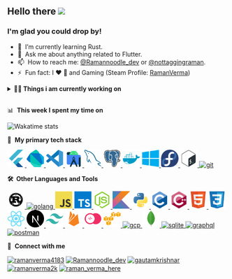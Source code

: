 ## Hello there <img src="https://media.giphy.com/media/hvRJCLFzcasrR4ia7z/giphy.gif" width="30px">

### I'm glad you could drop by!

- 🌱 &nbsp;I’m currently learning Rust.
- 💬 &nbsp;Ask me about anything related to Flutter.
- 📫 &nbsp;How to reach me: [@Ramannoodle_dev](https://twitter.com/Ramannoodle_dev) or [@nottaggingraman](https://t.me/nottaggingraman).
- ⚡ &nbsp;Fun fact: I :heart: :dog: and Gaming (Steam Profile: [RamanVerma](https://steamcommunity.com/id/RamanVerma))
<details> 
    <summary>
      <strong>👨‍💻 Things i am currently working on </strong>
    </summary>

  - [**Eventy**](https://github.com/Cloverspace/Eventy) - A two part application for organizing, planning and participating in Events made using Flutter and PostgreSQL with Hasura Engine on docker.
  - [**Clover**](https://github.com/Cloverspace/Clover) - Flutter package with a collection of prebuilt widgets and pages for creating prototypes and proof-of-concepts blazingly fast.
  - [**CFA**](https://github.com/Cloverspace/cfa) - A CLI application written in Rust to bootstrap and generate preconfigured templates for Flutter inspired by create-react-app and create-next-app.
</details>
<br/>

📊 &nbsp;**This week I spent my time on**

![Wakatime stats](https://github-readme-stats-taupe-two.vercel.app/api/wakatime?username=ramanverma2k&hide_title=true&hide_border=true&langs_count=5&bg_color=00000000&text_color=777)

🧰 &nbsp;**My primary tech stack**
<p align="left">
  <a href="https://www.flutter.dev/" target="_blank"> <img src="https://raw.githubusercontent.com/devicons/devicon/master/icons/flutter/flutter-original.svg" alt="flutter" width="40" height="40"/> </a>
  <a href="https://www.dart.dev/" target="_blank"> <img src="https://raw.githubusercontent.com/devicons/devicon/master/icons/dart/dart-original.svg" alt="dart" width="40" height="40"/> </a>
  <a href="https://code.visualstudio.com/" target="_blank"> <img src="https://raw.githubusercontent.com/devicons/devicon/master/icons/vscode/vscode-original.svg" alt="vscode" width="40" height="40"/> </a>
  <a href="https://developer.android.com/studio" target="_blank"> <img src="https://raw.githubusercontent.com/devicons/devicon/master/icons/androidstudio/androidstudio-original.svg" alt="androidstudio" width="40" height="40"/> </a>
  <a href="https://www.mysql.com/" target="_blank"> <img src="https://raw.githubusercontent.com/devicons/devicon/master/icons/mysql/mysql-original.svg" alt="mysql" width="40" height="40"/> </a>
  <a href="https://www.postgresql.org" target="_blank"> <img src="https://raw.githubusercontent.com/devicons/devicon/master/icons/postgresql/postgresql-original.svg" alt="postgresql" width="40" height="40"/> </a>
  <a href="https://www.docker.com/" target="_blank"> <img src="https://raw.githubusercontent.com/devicons/devicon/master/icons/docker/docker-plain.svg" alt="docker" width="40" height="40"/> </a>
  <a href="https://www.microsoft.com/en-in/windows?r=1" target="_blank"> <img src="https://raw.githubusercontent.com/devicons/devicon/master/icons/windows8/windows8-original.svg" alt="windows" width="40" height="40"/> </a>
  <a href="https://getfedora.org/" target="_blank"> <img src="https://raw.githubusercontent.com/devicons/devicon/master/icons/fedora/fedora-original.svg" alt="fedora" width="40" height="40"/> </a>
  <a href="https://www.gnu.org/software/bash/" target="_blank"> <img src="https://raw.githubusercontent.com/devicons/devicon/master/icons/bash/bash-original.svg" alt="bash" width="40" height="40"/> </a>
  <a href="https://git-scm.com/" target="_blank"> <img src="https://www.vectorlogo.zone/logos/git-scm/git-scm-icon.svg" alt="git" width="40" height="40"/> </a>
</p>

<b>🛠️&nbsp;&nbsp;Other&nbsp;Languages&nbsp;and&nbsp;Tools&nbsp;</b>

<p align="left">
  <a href="https://www.rustup.rs" target="_blank"> <img src="https://raw.githubusercontent.com/devicons/devicon/master/icons/rust/rust-plain.svg" alt="rust" width="40" height="40"/> </a>
  <a href="https://www.go.dev" target="_blank"> <img src="https://profilinator.rishav.dev/skills-assets/go-original.svg" alt="golang" width="40" height="40"/> </a>
  <a href="https://developer.mozilla.org/en-US/docs/Web/JavaScript" target="_blank"> <img src="https://raw.githubusercontent.com/devicons/devicon/master/icons/javascript/javascript-original.svg" alt="javascript" width="40" height="40"/> </a>
  <a href="https://www.typescriptlang.org/" target="_blank"> <img src="https://raw.githubusercontent.com/devicons/devicon/master/icons/typescript/typescript-original.svg" alt="typescript" width="40" height="40"/> </a>
  <a href="https://nodejs.org" target="_blank"> <img src="https://raw.githubusercontent.com/devicons/devicon/master/icons/nodejs/nodejs-original.svg" alt="nodejs" width="40" height="40"/> </a>
  <a href="https://kotlinlang.org/" target="_blank"> <img src="https://raw.githubusercontent.com/devicons/devicon/master/icons/kotlin/kotlin-original.svg" alt="kotlin" width="40" height="40"/> </a>
  <a href="https://www.python.org" target="_blank"> <img src="https://raw.githubusercontent.com/devicons/devicon/master/icons/python/python-original.svg" alt="python" width="40" height="40"/> </a>
  <a href="https://www.cprogramming.com/" target="_blank"> <img src="https://raw.githubusercontent.com/devicons/devicon/master/icons/c/c-original.svg" alt="c" width="40" height="40"/> </a>
  <a href="https://www.w3schools.com/cpp/" target="_blank"> <img src="https://raw.githubusercontent.com/devicons/devicon/master/icons/cplusplus/cplusplus-original.svg" alt="cplusplus" width="40" height="40"/> </a>
  <a href="https://www.w3.org/html/" target="_blank"> <img src="https://raw.githubusercontent.com/devicons/devicon/master/icons/html5/html5-original.svg" alt="html5" width="40" height="40"/> </a>
  <a href="https://www.w3schools.com/css/" target="_blank"> <img src="https://raw.githubusercontent.com/devicons/devicon/master/icons/css3/css3-original.svg" alt="css3" width="40" height="40"/> </a>
  <a href="https://reactjs.org/" target="_blank"> <img src="https://raw.githubusercontent.com/devicons/devicon/master/icons/react/react-original.svg" alt="react" width="40" height="40"/> </a>
  <a href="https://www.nextjs.org/" target="_blank"> <img src="https://raw.githubusercontent.com/devicons/devicon/master/icons/nextjs/nextjs-original.svg" alt="nextjs" width="40" height="40"/> </a>
  <a href="https://www.tailwindcss.com/" target="_blank"> <img src="https://raw.githubusercontent.com/devicons/devicon/master/icons/tailwindcss/tailwindcss-plain.svg" alt="tailwindcss" width="40" height="40"/> </a>
  <a href="" target="_blank"> <img src="https://raw.githubusercontent.com/devicons/devicon/master/icons/firebase/firebase-plain.svg" alt="firebase" width="40" height="40"/> </a>
  <a href="" target="_blank"> <img src="https://raw.githubusercontent.com/devicons/devicon/master/icons/appwrite/appwrite-original.svg" alt="appwrite" width="40" height="40"/> </a>
  <a href="" target="_blank"> <img src="https://raw.githubusercontent.com/devicons/devicon/master/icons/amazonwebservices/amazonwebservices-original.svg" alt="amazon web services" width="40" height="40"/> </a>
  <a href="https://cloud.google.com" target="_blank"> <img src="https://www.vectorlogo.zone/logos/google_cloud/google_cloud-icon.svg" alt="gcp" width="40" height="40"/> </a>
  <a href="https://www.mongodb.com/" target="_blank"> <img src="https://raw.githubusercontent.com/devicons/devicon/master/icons/mongodb/mongodb-original.svg" alt="mongodb" width="40" height="40"/> </a>
  <a href="https://www.sqlite.org/" target="_blank"> <img src="https://www.vectorlogo.zone/logos/sqlite/sqlite-icon.svg" alt="sqlite" width="40" height="40"/> </a>
  <a href="https://graphql.org" target="_blank"> <img src="https://www.vectorlogo.zone/logos/graphql/graphql-icon.svg" alt="graphql" width="40" height="40"/> </a>
  <a href="https://postman.com" target="_blank"> <img src="https://www.vectorlogo.zone/logos/getpostman/getpostman-icon.svg" alt="postman" width="40" height="40"/> </a>
</p>

🔗 &nbsp;**Connect with me**
<p align="left">
<a href="mailto:ramanverma4183@gmail.com" target="blank"><img align="center" src="https://www.vectorlogo.zone/logos/gmail/gmail-icon.svg" alt="ramanverma4183" height="40" width="40" /></a>
<a href="https://twitter.com/Ramannoodle_dev" target="blank"><img align="center" src="https://www.vectorlogo.zone/logos/telegram/telegram-icon.svg" alt="Ramannoodle_dev" height="35" width="35" /></a>
<a href="https://twitter.com/Ramannoodle_dev" target="blank"><img align="center" src="https://raw.githubusercontent.com/rahuldkjain/github-profile-readme-generator/master/src/images/icons/Social/twitter.svg" alt="gautamkrishnar" height="30" width="40" /></a>
<a href="https://linkedin.com/in/ramanverma2k" target="blank"><img align="center" src="https://raw.githubusercontent.com/rahuldkjain/github-profile-readme-generator/master/src/images/icons/Social/linked-in-alt.svg" alt="ramanverma2k" height="30" width="40" /></a>
<a href="https://instagram.com/raman_verma_here" target="blank"><img align="center" src="https://raw.githubusercontent.com/rahuldkjain/github-profile-readme-generator/master/src/images/icons/Social/instagram.svg" alt="raman_verma_here" height="30" width="40" /></a>